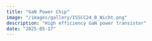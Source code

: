 ```yaml
---
title: "GaN Power Chip"
image: "/images/gallery/ISSCC24_B_Wicht.png"
description: "High efficiency GaN power transistor"
date: "2025-05-17"
---
```


